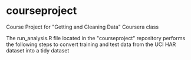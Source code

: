 courseproject
=============
Course Project for "Getting and Cleaning Data" Coursera class

The run_analysis.R file located in the "courseproject" repository performs the following steps to convert training and test data from the UCI HAR dataset into a tidy dataset
